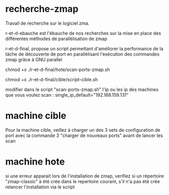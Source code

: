 # recherche-zmap
Travail de recherche sur le logiciel zma.

r-et-d-ebauche est l'ébauche de nos recherches sur la mise en place des différentes méthodes de parallélisation de zmap

r-et-d-final, propose un script permettant d'améliorer la performance de la tâche de découverte de port en parallélisant l'exécution des commandes zmap grâce à GNU parallel

chmod +x ./r-et-d-final/hote/scan-ports-zmap.sh

chmod +x ./r-et-d-final/cible/script-cible.sh

modifier dans le script "scan-ports-zmap.sh" l'ip ou les ip des machines que vous voulez scan : single_ip_default="192.168.159.131"

# machine cible 

Pour la machine cible, veillez à charger un des 3 sets de configuration de port avec la commande 3 "charger de nouveaux ports" avant de lancer les scan 

# machine hote 

si une erreur apparait lors de l'installation de zmap, verifiez si un répertoire "zmap-classic" à été crée dans le repertoire courant, s'il n'a pas été crée relancer l'installation via le script 

